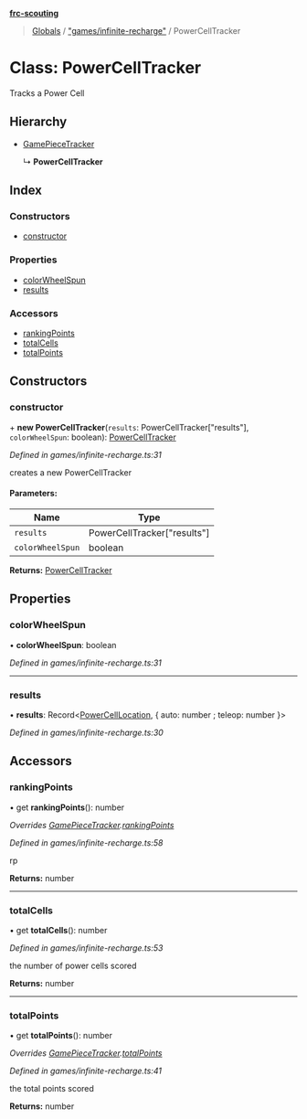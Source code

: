 **[frc-scouting](../README.md)**

> [Globals](../globals.md) / ["games/infinite-recharge"](../modules/_games_infinite_recharge_.md) / PowerCellTracker

# Class: PowerCellTracker

Tracks a Power Cell

## Hierarchy

* [GamePieceTracker](_match_.gamepiecetracker.md)

  ↳ **PowerCellTracker**

## Index

### Constructors

* [constructor](_games_infinite_recharge_.powercelltracker.md#constructor)

### Properties

* [colorWheelSpun](_games_infinite_recharge_.powercelltracker.md#colorwheelspun)
* [results](_games_infinite_recharge_.powercelltracker.md#results)

### Accessors

* [rankingPoints](_games_infinite_recharge_.powercelltracker.md#rankingpoints)
* [totalCells](_games_infinite_recharge_.powercelltracker.md#totalcells)
* [totalPoints](_games_infinite_recharge_.powercelltracker.md#totalpoints)

## Constructors

### constructor

\+ **new PowerCellTracker**(`results`: PowerCellTracker[\"results\"], `colorWheelSpun`: boolean): [PowerCellTracker](_games_infinite_recharge_.powercelltracker.md)

*Defined in games/infinite-recharge.ts:31*

creates a new PowerCellTracker

#### Parameters:

Name | Type |
------ | ------ |
`results` | PowerCellTracker[\"results\"] |
`colorWheelSpun` | boolean |

**Returns:** [PowerCellTracker](_games_infinite_recharge_.powercelltracker.md)

## Properties

### colorWheelSpun

•  **colorWheelSpun**: boolean

*Defined in games/infinite-recharge.ts:31*

___

### results

•  **results**: Record\<[PowerCellLocation](../modules/_games_infinite_recharge_.md#powercelllocation), { auto: number ; teleop: number  }>

*Defined in games/infinite-recharge.ts:30*

## Accessors

### rankingPoints

• get **rankingPoints**(): number

*Overrides [GamePieceTracker](_match_.gamepiecetracker.md).[rankingPoints](_match_.gamepiecetracker.md#rankingpoints)*

*Defined in games/infinite-recharge.ts:58*

rp

**Returns:** number

___

### totalCells

• get **totalCells**(): number

*Defined in games/infinite-recharge.ts:53*

the number of power cells scored

**Returns:** number

___

### totalPoints

• get **totalPoints**(): number

*Overrides [GamePieceTracker](_match_.gamepiecetracker.md).[totalPoints](_match_.gamepiecetracker.md#totalpoints)*

*Defined in games/infinite-recharge.ts:41*

the total points scored

**Returns:** number

